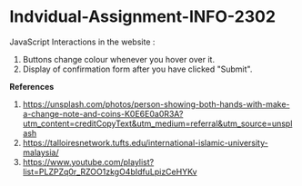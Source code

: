 # Indvidual-Assignment-INFO-2302

JavaScript Interactions in the website :

1. Buttons change colour whenever you hover over it.
2. Display of confirmation form after you have clicked "Submit".

**References**
1. https://unsplash.com/photos/person-showing-both-hands-with-make-a-change-note-and-coins-K0E6E0a0R3A?utm_content=creditCopyText&utm_medium=referral&utm_source=unsplash
2. https://talloiresnetwork.tufts.edu/international-islamic-university-malaysia/
3. https://www.youtube.com/playlist?list=PLZPZq0r_RZOO1zkgO4bIdfuLpizCeHYKv
